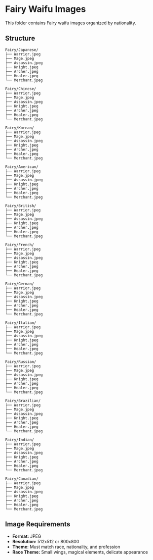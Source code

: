 # Fairy Waifu Images

This folder contains Fairy waifu images organized by nationality.

## Structure

```
Fairy/Japanese/
├── Warrior.jpeg
├── Mage.jpeg
├── Assassin.jpeg
├── Knight.jpeg
├── Archer.jpeg
├── Healer.jpeg
└── Merchant.jpeg

Fairy/Chinese/
├── Warrior.jpeg
├── Mage.jpeg
├── Assassin.jpeg
├── Knight.jpeg
├── Archer.jpeg
├── Healer.jpeg
└── Merchant.jpeg

Fairy/Korean/
├── Warrior.jpeg
├── Mage.jpeg
├── Assassin.jpeg
├── Knight.jpeg
├── Archer.jpeg
├── Healer.jpeg
└── Merchant.jpeg

Fairy/American/
├── Warrior.jpeg
├── Mage.jpeg
├── Assassin.jpeg
├── Knight.jpeg
├── Archer.jpeg
├── Healer.jpeg
└── Merchant.jpeg

Fairy/British/
├── Warrior.jpeg
├── Mage.jpeg
├── Assassin.jpeg
├── Knight.jpeg
├── Archer.jpeg
├── Healer.jpeg
└── Merchant.jpeg

Fairy/French/
├── Warrior.jpeg
├── Mage.jpeg
├── Assassin.jpeg
├── Knight.jpeg
├── Archer.jpeg
├── Healer.jpeg
└── Merchant.jpeg

Fairy/German/
├── Warrior.jpeg
├── Mage.jpeg
├── Assassin.jpeg
├── Knight.jpeg
├── Archer.jpeg
├── Healer.jpeg
└── Merchant.jpeg

Fairy/Italian/
├── Warrior.jpeg
├── Mage.jpeg
├── Assassin.jpeg
├── Knight.jpeg
├── Archer.jpeg
├── Healer.jpeg
└── Merchant.jpeg

Fairy/Russian/
├── Warrior.jpeg
├── Mage.jpeg
├── Assassin.jpeg
├── Knight.jpeg
├── Archer.jpeg
├── Healer.jpeg
└── Merchant.jpeg

Fairy/Brazilian/
├── Warrior.jpeg
├── Mage.jpeg
├── Assassin.jpeg
├── Knight.jpeg
├── Archer.jpeg
├── Healer.jpeg
└── Merchant.jpeg

Fairy/Indian/
├── Warrior.jpeg
├── Mage.jpeg
├── Assassin.jpeg
├── Knight.jpeg
├── Archer.jpeg
├── Healer.jpeg
└── Merchant.jpeg

Fairy/Canadian/
├── Warrior.jpeg
├── Mage.jpeg
├── Assassin.jpeg
├── Knight.jpeg
├── Archer.jpeg
├── Healer.jpeg
└── Merchant.jpeg

```

## Image Requirements

- **Format:** JPEG
- **Resolution:** 512x512 or 800x800
- **Theme:** Must match race, nationality, and profession
- **Race Theme:** Small wings, magical elements, delicate appearance
